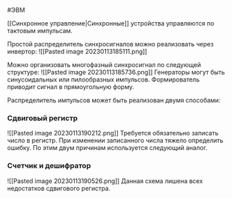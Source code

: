 #ЭВМ 

[[Синхронное управление|Синхронные]] устройства управляются по тактовым импульсам. 

Простой распределитель синхросигналов можно реализовать через инвертор:
![[Pasted image 20230113185111.png]]

Можно организовать многофазный синхросигнал по следующей структуре:
![[Pasted image 20230113185736.png]]
Генераторы могут быть синусоидальных или пилообразных импульсов. Формирователь приводит сигнал в прямоугольную форму. 

Распределитель импульсов может быть реализован двумя способами:
### Сдвиговый регистр
![[Pasted image 20230113190212.png]]
Требуется обязательно записать число в регистр. При изменении записанного числа тяжело определить ошибку. По этим двум причинам используется следующий аналог.

### Счетчик и дешифратор
![[Pasted image 20230113190526.png]]
Данная схема лишена всех недостатков сдвигового регистра.